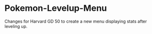 # Pokemon-Levelup-Menu
Changes for Harvard GD 50 to create a new menu displaying stats after leveling up.
